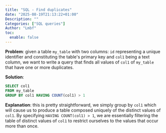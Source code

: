 ```yaml
---
title: "SQL - Find duplicates"
date: "2025-08-19T21:13:22+01:00"
Description: ""
Categories: ["SQL queries"]
Author: "Lmbf"
toc:
  enable: false
---
```


**Problem**: given a table `my_table` with two columns: `id` representing a unique identifier and constituting the table's primary key and `col1` being a text column, we want to write a query that finds all values of `col1` of `my_table` that have one or more duplicates.

**Solution**:

```sql
SELECT col1
FROM my_table
GROUP BY col1 HAVING COUNT(col1) > 1
```

**Explanation**: this is pretty straightforward, we simply group by `col1` which will cause us to produce a table composed uniquely of the distinct values of `col1`. By specifying `HAVING COUNT(col1) > 1`, we are essentially filtering the table of distinct values of `col1` to restrict ourselves to the values that occur more than once.
